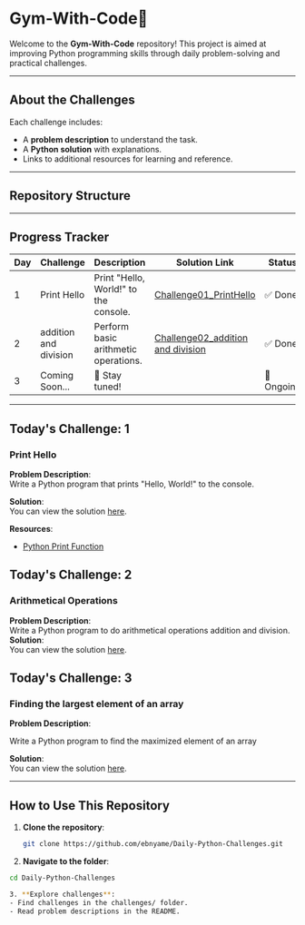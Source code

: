 # 
# Gym-With-Code🚀

Welcome to the **Gym-With-Code** repository! This project is aimed at improving Python programming skills through daily problem-solving and practical challenges.

---

## About the Challenges

Each challenge includes:
- A **problem description** to understand the task.
- A **Python solution** with explanations.
- Links to additional resources for learning and reference.

---

## Repository Structure






---

## Progress Tracker

| Day  | Challenge                | Description                         | Solution Link                  | Status  |
|------|--------------------------|-------------------------------------|--------------------------------|---------|
|  1   | Print Hello              | Print "Hello, World!" to the console. | [Challenge01_PrintHello](Challenge1.py) | ✅ Done |
|  2   | addition and division       | Perform basic arithmetic operations. | [Challenge02_addition and division](Challenge2.py) | ✅ Done |
|  3   | Coming Soon...           | 🔄 Stay tuned!                      |                                | 🔄 Ongoing |

---

## Today's Challenge:  1

### **Print Hello**

**Problem Description**:  
Write a Python program that prints "Hello, World!" to the console.

**Solution**:  
You can view the solution [here](Challenge1.py).

**Resources**:
- [Python Print Function](https://docs.python.org/3/library/functions.html#print)

<!-- ............................challenge 2.................................... -->
## Today's Challenge:  2

### **Arithmetical Operations**

**Problem Description**:  
Write a Python program to do arithmetical operations addition and division.
**Solution**:  
You can view the solution [here](Challenge2.py).

<!-- ............................challenge 3.................................... -->
## Today's Challenge:  3

### **Finding the largest element of an array**

**Problem Description**:  

Write a Python program to find the maximized element of an array

**Solution**:  
You can view the solution [here](Challenge3.py).

---

## How to Use This Repository

1. **Clone the repository**:
   ```bash
   git clone https://github.com/ebnyame/Daily-Python-Challenges.git

2. **Navigate to the folder**:
```bash
cd Daily-Python-Challenges

3. **Explore challenges**:
- Find challenges in the challenges/ folder.
- Read problem descriptions in the README.







